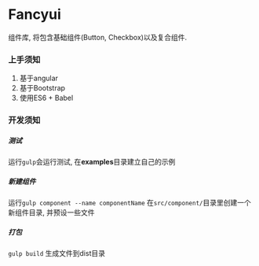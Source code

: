 # Fancyui

组件库, 将包含基础组件(Button, Checkbox)以及复合组件.

### 上手须知

1. 基于angular
2. 基于Bootstrap
3. 使用ES6 + Babel

### 开发须知

##### 测试

运行`gulp`会运行测试, 在**examples**目录建立自己的示例

##### 新建组件

运行`gulp component --name componentName` 在`src/component/`目录里创建一个新组件目录, 并预设一些文件

##### 打包

`gulp build` 生成文件到dist目录
